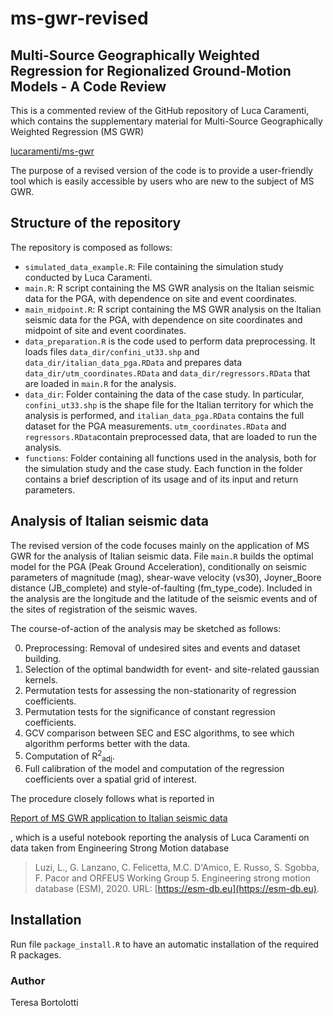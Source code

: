 # ms-gwr-revised

## Multi-Source Geographically Weighted Regression for Regionalized Ground-Motion Models - A Code Review

This is a commented review of the GitHub repository of Luca Caramenti, which contains the supplementary material for Multi-Source Geographically Weighted Regression (MS GWR)

[lucaramenti/ms-gwr](https://github.com/lucaramenti/ms-gwr)

The purpose of a revised version of the code is to provide a user-friendly tool which is easily accessible by users who are new to the subject of MS GWR.

## Structure of the repository
The repository is composed as follows:
* `simulated_data_example.R`: File containing the simulation study conducted by Luca Caramenti.
* `main.R`: R script containing the MS GWR analysis on the Italian seismic data for the PGA, with dependence on site and event coordinates.
* `main_midpoint.R`: R script containing the MS GWR analysis on the Italian seismic data for the PGA, with dependence on site coordinates and midpoint of site and event coordinates.
* `data_preparation.R` is the code used to perform data preprocessing. It loads files `data_dir/confini_ut33.shp` and `data_dir/italian_data_pga.RData` and prepares data `data_dir/utm_coordinates.RData` and `data_dir/regressors.RData` that are loaded in `main.R` for the analysis.
* `data_dir`: Folder containing the data of the case study. In particular, `confini_ut33.shp` is the shape file for the Italian territory for which the analysis is performed, and `italian_data_pga.RData` contains the full dataset for the PGA measurements. `utm_coordinates.RData` and `regressors.RData`contain preprocessed data, that are loaded to run the analysis.
* `functions`: Folder containing all functions used in the analysis, both for the simulation study and the case study. Each function in the folder contains a brief description of its usage and of its input and return parameters.

## Analysis of Italian seismic data
The revised version of the code focuses mainly on the application of MS GWR for the analysis of Italian seismic data. File `main.R` builds the optimal model for the PGA (Peak Ground Acceleration), conditionally on seismic parameters of magnitude (mag), shear-wave velocity (vs30), Joyner_Boore distance (JB_complete) and style-of-faulting (fm_type_code). Included in the analysis are the longitude and the latitude of the seismic events and of the sites of registration of the seismic waves.

The course-of-action of the analysis may be sketched as follows:

0. Preprocessing: Removal of undesired sites and events and dataset building.
1. Selection of the optimal bandwidth for event- and site-related gaussian kernels.
2. Permutation tests for assessing the non-stationarity of regression coefficients.
3. Permutation tests for the significance of constant regression coefficients.
4. GCV comparison between SEC and ESC algorithms, to see which algorithm performs better with the data.
5. Computation of R<sup>2</sup><sub>adj</sub>.
6. Full calibration of the model and computation of the regression coefficients over a spatial grid of interest.

The procedure closely follows what is reported in

[Report of MS GWR application to Italian seismic data](https://htmlpreview.github.io/?https://github.com/lucaramenti/ms-gwr/blob/main/msgwr_seismological_data_notebook.nb.html)

, which is a useful notebook reporting the analysis of Luca Caramenti on data taken from Engineering Strong Motion database
> Luzi, L., G. Lanzano, C. Felicetta, M.C. D'Amico, E. Russo, S. Sgobba, F. Pacor and ORFEUS Working Group 5. Engineering strong motion database (ESM), 2020. URL: [https://esm-db.eu](https://esm-db.eu).

## Installation

Run file `package_install.R` to have an automatic installation of the required R packages.

### Author
Teresa Bortolotti
